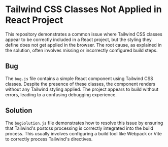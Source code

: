 # Tailwind CSS Classes Not Applied in React Project

This repository demonstrates a common issue where Tailwind CSS classes appear to be correctly included in a React project, but the styling they define does not get applied in the browser. The root cause, as explained in the solution, often involves missing or incorrectly configured build steps.

## Bug

The `bug.js` file contains a simple React component using Tailwind CSS classes.  Despite the presence of these classes, the component renders without any Tailwind styling applied. The project appears to build without errors, leading to a confusing debugging experience.

## Solution

The `bugSolution.js` file demonstrates how to resolve this issue by ensuring that Tailwind's postcss processing is correctly integrated into the build process. This usually involves configuring a build tool like Webpack or Vite to correctly process Tailwind's directives.